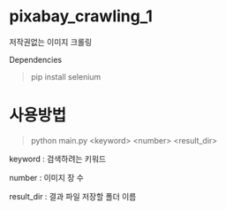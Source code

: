 # pixabay_crawling_1
저작권없는 이미지 크롤링

Dependencies
> pip install selenium

# 사용방법
> python main.py \<keyword> \<number> \<result_dir>


keyword : 검색하려는 키워드

number : 이미지 장 수

result_dir : 결과 파일 저장할 폴더 이름
